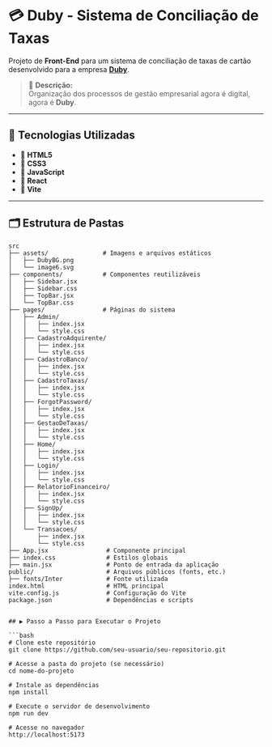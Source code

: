 # 💳 Duby - Sistema de Conciliação de Taxas

Projeto de **Front-End** para um sistema de conciliação de taxas de cartão desenvolvido para a empresa **[Duby](https://www.duby.com.br)**.

> 🏢 **Descrição:**  
Organização dos processos de gestão empresarial agora é digital, agora é **Duby**.

---

## 🚀 Tecnologias Utilizadas

- 🔹 **HTML5**
- 🔹 **CSS3**
- 🔹 **JavaScript**
- 🔹 **React**
- 🔹 **Vite**

---

## 🗂️ Estrutura de Pastas

```plaintext
src
├── assets/               # Imagens e arquivos estáticos
│   ├── DubyBG.png
│   └── image6.svg
├── components/           # Componentes reutilizáveis
│   ├── Sidebar.jsx
│   ├── Sidebar.css
│   ├── TopBar.jsx
│   └── TopBar.css
├── pages/                # Páginas do sistema
│   ├── Admin/
│   │   ├── index.jsx
│   │   └── style.css
│   ├── CadastroAdquirente/
│   │   ├── index.jsx
│   │   └── style.css
│   ├── CadastroBanco/
│   │   ├── index.jsx
│   │   └── style.css
│   ├── CadastroTaxas/
│   │   ├── index.jsx
│   │   └── style.css
│   ├── ForgotPassword/
│   │   ├── index.jsx
│   │   └── style.css
│   ├── GestaoDeTaxas/
│   │   ├── index.jsx
│   │   └── style.css
│   ├── Home/
│   │   ├── index.jsx
│   │   └── style.css
│   ├── Login/
│   │   ├── index.jsx
│   │   └── style.css
│   ├── RelatorioFinanceiro/
│   │   ├── index.jsx
│   │   └── style.css
│   ├── SignUp/
│   │   ├── index.jsx
│   │   └── style.css
│   └── Transacoes/
│       ├── index.jsx
│       └── style.css
├── App.jsx                # Componente principal
├── index.css              # Estilos globais
├── main.jsx               # Ponto de entrada da aplicação
public/                    # Arquivos públicos (fonts, etc.)
├── fonts/Inter            # Fonte utilizada
index.html                 # HTML principal
vite.config.js             # Configuração do Vite
package.json               # Dependências e scripts


## ▶️ Passo a Passo para Executar o Projeto

```bash
# Clone este repositório
git clone https://github.com/seu-usuario/seu-repositorio.git

# Acesse a pasta do projeto (se necessário)
cd nome-do-projeto

# Instale as dependências
npm install

# Execute o servidor de desenvolvimento
npm run dev

# Acesse no navegador
http://localhost:5173

